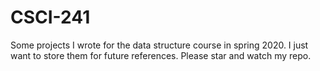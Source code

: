 # CSCI-241
Some projects I wrote for the data structure course in spring 2020. I just want to store them for future references.
Please star and watch my repo.
